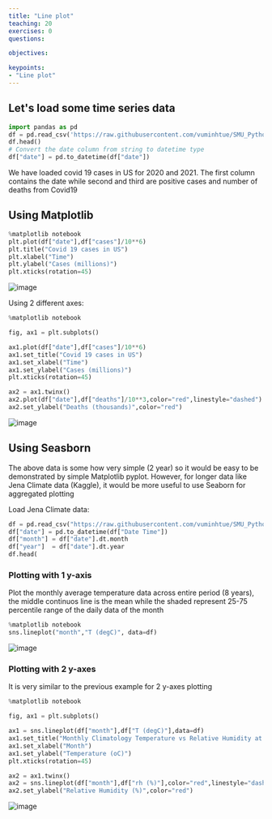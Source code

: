 ```yaml
---
title: "Line plot"
teaching: 20
exercises: 0
questions:

objectives:

keypoints:
- "Line plot"
---
```


## Let's load some time series data

```python
import pandas as pd
df = pd.read_csv('https://raw.githubusercontent.com/vuminhtue/SMU_Python_Visualization/master/data/us.csv?token=AKOSZNMCMDFLUIE4C62OVP3BW62LG')
df.head()
# Convert the date column from string to datetime type
df["date"] = pd.to_datetime(df["date"])
```

We have loaded covid 19 cases in US for 2020 and 2021.
The first column contains the date while second and third are positive cases and number of deaths from Covid19

## Using Matplotlib

```python
%matplotlib notebook
plt.plot(df["date"],df["cases"]/10**6)
plt.title("Covid 19 cases in US")
plt.xlabel("Time")
plt.ylabel("Cases (millions)")
plt.xticks(rotation=45)
```

![image](https://user-images.githubusercontent.com/43855029/146029503-5a3fdc08-8bad-455e-b34b-c55073a81613.png)

Using 2 different axes:

```python
%matplotlib notebook

fig, ax1 = plt.subplots()

ax1.plot(df["date"],df["cases"]/10**6)
ax1.set_title("Covid 19 cases in US")
ax1.set_xlabel("Time")
ax1.set_ylabel("Cases (millions)")
plt.xticks(rotation=45)

ax2 = ax1.twinx()
ax2.plot(df["date"],df["deaths"]/10**3,color="red",linestyle="dashed")
ax2.set_ylabel("Deaths (thousands)",color="red")
```

![image](https://user-images.githubusercontent.com/43855029/146030659-c1eb6210-155a-422c-b058-57a5f6c0e9c9.png)


## Using Seasborn

The above data is some how very simple (2 year) so it would be easy to be demonstrated by simple Matplotlib pyplot.
However, for longer data like Jena Climate data (Kaggle), it would be more useful to use Seaborn for aggregated plotting

Load Jena Climate data:

```python
df = pd.read_csv("https://raw.githubusercontent.com/vuminhtue/SMU_Python_Visualization/master/data/jena_climate_2009_2016.csv?token=AKOSZNKNCAHID3WLUQISB7DBXDAX2")
df["date"] = pd.to_datetime(df["Date Time"])
df["month"] = df["date"].dt.month
df["year"]  = df["date"].dt.year
df.head(
```

### Plotting with 1 y-axis
Plot the monthly average temperature data across entire period (8 years), the middle continuos line is the mean while the shaded represent 25-75 percentile range of the daily data of the month

```python
%matplotlib notebook
sns.lineplot("month","T (degC)", data=df)
```

![image](https://user-images.githubusercontent.com/43855029/146037269-2d1fa110-78de-4259-a02d-6e86e787cc57.png)


### Plotting with 2 y-axes
It is very similar to the previous example for 2 y-axes plotting

```python
%matplotlib notebook

fig, ax1 = plt.subplots()

ax1 = sns.lineplot(df["month"],df["T (degC)"],data=df)
ax1.set_title("Monthly Climatology Temperature vs Relative Humidity at Jena station")
ax1.set_xlabel("Month")
ax1.set_ylabel("Temperature (oC)")
plt.xticks(rotation=45)

ax2 = ax1.twinx()
ax2 = sns.lineplot(df["month"],df["rh (%)"],color="red",linestyle="dashed")
ax2.set_ylabel("Relative Humidity (%)",color="red")
```

![image](https://user-images.githubusercontent.com/43855029/146038072-894175c3-0807-41c4-a8b6-f29495c3e5a3.png)
